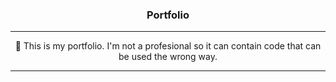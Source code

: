 <h3 align="center">Portfolio</h3>

---

<p align="center">💼 This is my portfolio. I'm not a profesional so it can contain code that can be used the wrong way.</p>

---

### 
